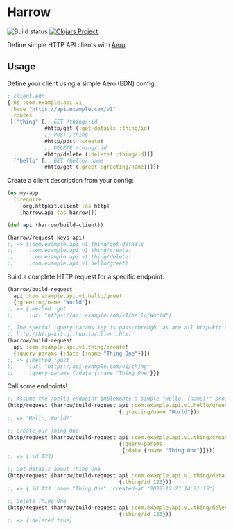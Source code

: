 # Harrow

![Build status](https://github.com/breadsystems/harrow/actions/workflows/test.yml/badge.svg)
[![Clojars Project](https://img.shields.io/clojars/v/systems.bread/harrow.svg)](https://clojars.org/systems.bread/harrow)

Define simple HTTP API clients with [Aero](https://github.com/juxt/aero).

## Usage

Define your client using a simple Aero (EDN) config:

```clj
; client.edn
{:ns :com.example.api.v1
 :base "https://api.example.com/v1"
 :routes
 [["thing" [;; GET /thing/:id
            #http/get (:get-details :thing/id)
            ;; POST /thing
            #http/post :create!
            ;; DELETE /thing/:id
            #http/delete (:delete! :thing/id)]]
  ["hello" [;; GET /hello/:name
            #http/get (:greet :greeting/name)]]]}
```

Create a client description from your config:

```clj
(ns my-app
  (:require
    [org.httpkit.client :as http]
    [harrow.api :as harrow]))

(def api (harrow/build-client))

(harrow/request-keys api)
;; => (:com.example.api.v1.thing/get-details
;;     :com.example.api.v1.thing/create!
;;     :com.example.api.v1.thing/delete!
;;     :com.example.api.v1.hello/greet)
```

Build a complete HTTP request for a specific endpoint:

```clj
(harrow/build-request
  api :com.example.api.v1.hello/greet
  {:greeting/name "World"})
;; => {:method :get
;;     :url "https://api.example.com/v1/hello/World"}

;; The special :query-params key is pass-through, as are all http-kit options:
;; http://http-kit.github.io/client.html
(harrow/build-request
  api :com.example.api.v1.thing/create!
  {:query-params {:data {:name "Thing One"}}})
;; => {:method :post
;;     :url "https://api.example.com/v1/thing"
;;     :query-params {:data {:name "Thing One"}}}
```

Call some endpoints!

```clj
;; Assume the /hello endpoint implements a simple "Hello, {name}!" program...
(http/request (harrow/build-request api :com.example.api.v1.hello/greet
                                    {:greeting/name "World"}))
;; => "Hello, World!"

;; Create our Thing One
(http/request (harrow/build-request api :com.example.api.v1.thing/create!
                                    {:query-params
                                     {:data {:name "Thing One"}}}))
;; => {:id 123}

;; Get details about Thing One
(http/request (harrow/build-request api :com.example.api.v1.thing/details
                                    {:thing/id 123}))
;; => {:id 123 :name "Thing One" :created-at "2022-12-23 14:21:15"}

;; Delete Thing One
(http/request (harrow/build-request api :com.example.api.v1.thing/delete!
                                    {:thing/id 123}))
;; => {:deleted true}
```
